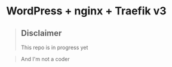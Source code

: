 # WordPress + nginx + Traefik v3

> ## Disclaimer
> This repo is in progress yet

> And I'm not a coder
